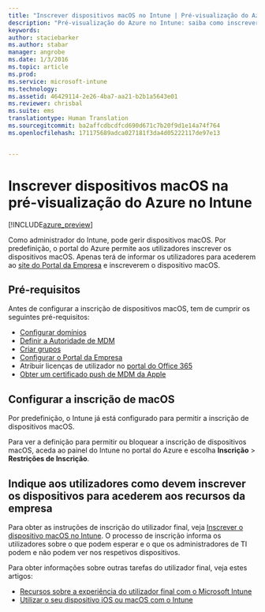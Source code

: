 ```yaml
---
title: "Inscrever dispositivos macOS no Intune | Pré-visualização do Azure no Intune | Documentos da Microsoft"
description: "Pré-visualização do Azure no Intune: saiba como inscrever dispositivos macOS na pré-visualização do Azure no Intune."
keywords: 
author: staciebarker
ms.author: stabar
manager: angrobe
ms.date: 1/3/2016
ms.topic: article
ms.prod: 
ms.service: microsoft-intune
ms.technology: 
ms.assetid: 46429114-2e26-4ba7-aa21-b2b1a5643e01
ms.reviewer: chrisbal
ms.suite: ems
translationtype: Human Translation
ms.sourcegitcommit: ba2affcdbcdfcd690d671c7b20f9d1e14a74f764
ms.openlocfilehash: 171175689adca027181f3da4d05222117de97e13


---
```


# <a name="enroll-macos-devices-in-intune-azure-preview"></a>Inscrever dispositivos macOS na pré-visualização do Azure no Intune

[!INCLUDE[azure_preview](../includes/azure_preview.md)]

Como administrador do Intune, pode gerir dispositivos macOS. Por predefinição, o portal do Azure permite aos utilizadores inscrever os dispositivos macOS. Apenas terá de informar os utilizadores para acederem ao [site do Portal da Empresa](http://portal.manage.microsoft.com) e inscreverem o dispositivo macOS. 

## <a name="prerequisites"></a>Pré-requisitos

Antes de configurar a inscrição de dispositivos macOS, tem de cumprir os seguintes pré-requisitos:

- [Configurar domínios](https://docs.microsoft.com/intune/get-started/start-with-a-paid-subscription-to-microsoft-intune-step-2)
- [Definir a Autoridade de MDM](set-mdm-authority.md)
- [Criar grupos](https://docs.microsoft.com/intune/get-started/start-with-a-paid-subscription-to-microsoft-intune-step-5)
- [Configurar o Portal da Empresa](/intune-azure/manage-apps/company-portal-app.md)
- Atribuir licenças de utilizador no [portal do Office 365](http://go.microsoft.com/fwlink/p/?LinkId=698854)
- [Obter um certificado push de MDM da Apple](get-an-apple-mdm-push-certificate.md)

## <a name="set-up-macos-enrollment"></a>Configurar a inscrição de macOS

Por predefinição, o Intune já está configurado para permitir a inscrição de dispositivos macOS. 

Para ver a definição para permitir ou bloquear a inscrição de dispositivos macOS, aceda ao painel do Intune no portal do Azure e escolha **Inscrição** > **Restrições de Inscrição**. 

## <a name="tell-your-users-how-to-enroll-their-devices-to-access-company-resources"></a>Indique aos utilizadores como devem inscrever os dispositivos para acederem aos recursos da empresa

Para obter as instruções de inscrição do utilizador final, veja [Inscrever o dispositivo macOS no Intune](https://docs.microsoft.com/intune/enduser/enroll-your-device-in-intune-macos). O processo de inscrição informa os utilizadores sobre o que podem esperar e o que os administradores de TI podem e não podem ver nos respetivos dispositivos.

Para obter informações sobre outras tarefas do utilizador final, veja estes artigos:

- [Recursos sobre a experiência do utilizador final com o Microsoft Intune](https://docs.microsoft.com/intune/deploy-use/what-to-tell-your-end-users-about-using-microsoft-intune)
- [Utilizar o seu dispositivo iOS ou macOS com o Intune](https://docs.microsoft.com/intune/enduser/using-your-ios-or-mac-os-x-device-with-intune)


<!--HONumber=Feb17_HO1-->


